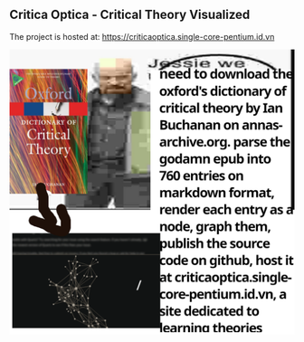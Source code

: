 ## Critica Optica - Critical Theory Visualized 

The project is hosted at: https://criticaoptica.single-core-pentium.id.vn

![Jesse we need to cook!](content/poster.png)